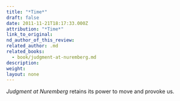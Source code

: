 ```yaml
---
title: "*Time*"
draft: false
date: 2011-11-21T18:17:33.000Z
attribution: "*Time*"
link_to_original:
nd_author_of_this_review:
related_author: .md
related_books:
  - book/judgment-at-nuremberg.md
description:
weight:
layout: none
---
```

*Judgment at Nuremberg* retains its power to move and provoke us.

